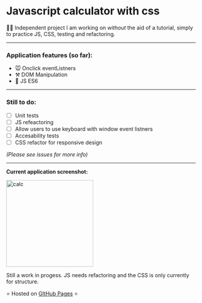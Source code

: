 # Javascript calculator with css

👩‍💻 Independent project I am working on *without* the aid of a tutorial, simply to practice JS, CSS, testing and refactoring.

---

### Application features (so far):
- 🐭 Onclick eventListners
- ⚒️ DOM Manipulation
- 🤖 JS ES6

--- 
### Still to do:
- [ ] Unit tests
- [ ] JS refeactoring
- [ ] Allow users to use keyboard with window event listners
- [ ] Accesability tests
- [ ] CSS refactor for responsive design

*(Please see issues for more info)*

--- 

**Current application screenshot:**

<img width="231" alt="calc" src="https://user-images.githubusercontent.com/82417131/150443943-9fee1df3-3d18-4961-8f58-4d48be44e79c.png">

Still a work in progess. JS needs refactoring and the CSS is only currently for structure.

⭐ Hosted on [GItHub Pages](https://mariaalouisaa.github.io/calculator/) ⭐
